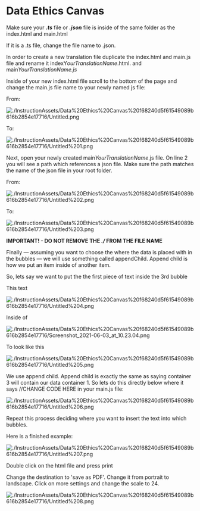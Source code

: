 # Data Ethics Canvas

Make sure your ***.ts*** file or ***.json*** file is inside of the same folder as the index.html and main.html

If it is a .ts file, change the file name to .json.

In order to create a new translation file duplicate the index.html and main.js file and rename it indexY*ourTranslationName*.html. and main*YourTranslationName.js*

Inside of your new index.html file scroll to the bottom of the page and change the main.js file name to your newly named js file:

From:

![./InstructionAssets/Data%20Ethics%20Canvas%20f68240d5f61549089b616b2854e17716/Untitled.png](./InstructionAssets/Data%20Ethics%20Canvas%20f68240d5f61549089b616b2854e17716/Untitled.png)

To:

![./InstructionAssets/Data%20Ethics%20Canvas%20f68240d5f61549089b616b2854e17716/Untitled%201.png](./InstructionAssets/Data%20Ethics%20Canvas%20f68240d5f61549089b616b2854e17716/Untitled%201.png)

Next, open your newly created main*YourTranslationName*.js file. On line 2 you will see a path which  references a json file. Make sure the path matches the name of the json file in your root folder. 

From:

![./InstructionAssets/Data%20Ethics%20Canvas%20f68240d5f61549089b616b2854e17716/Untitled%202.png](./InstructionAssets/Data%20Ethics%20Canvas%20f68240d5f61549089b616b2854e17716/Untitled%202.png)

To:

![./InstructionAssets/Data%20Ethics%20Canvas%20f68240d5f61549089b616b2854e17716/Untitled%203.png](./InstructionAssets/Data%20Ethics%20Canvas%20f68240d5f61549089b616b2854e17716/Untitled%203.png)

**IMPORTANT! - DO NOT REMOVE THE *./* FROM THE FILE NAME**

Finally — assuming you want to choose the where the data is placed with in the bubbles — we will use something called appendChild. Append child is how we put an item inside of another item.

So, lets say we want to put the the first piece of text inside the 3rd bubble

This text

![./InstructionAssets/Data%20Ethics%20Canvas%20f68240d5f61549089b616b2854e17716/Untitled%204.png](./InstructionAssets/Data%20Ethics%20Canvas%20f68240d5f61549089b616b2854e17716/Untitled%204.png)

Inside of 

![./InstructionAssets/Data%20Ethics%20Canvas%20f68240d5f61549089b616b2854e17716/Screenshot_2021-06-03_at_10.23.04.png](./InstructionAssets/Data%20Ethics%20Canvas%20f68240d5f61549089b616b2854e17716/Screenshot_2021-06-03_at_10.23.04.png)

To look like this

![./InstructionAssets/Data%20Ethics%20Canvas%20f68240d5f61549089b616b2854e17716/Untitled%205.png](./InstructionAssets/Data%20Ethics%20Canvas%20f68240d5f61549089b616b2854e17716/Untitled%205.png)

We use append child. Append child is exactly the same as saying container 3 will contain our data container 1. So lets do this directly below where it says //CHANGE CODE HERE  in your main.js file: 

![./InstructionAssets/Data%20Ethics%20Canvas%20f68240d5f61549089b616b2854e17716/Untitled%206.png](./InstructionAssets/Data%20Ethics%20Canvas%20f68240d5f61549089b616b2854e17716/Untitled%206.png)

Repeat this process deciding where you want to insert the text into which bubbles. 

Here is a finished example:

![./InstructionAssets/Data%20Ethics%20Canvas%20f68240d5f61549089b616b2854e17716/Untitled%207.png](./InstructionAssets/Data%20Ethics%20Canvas%20f68240d5f61549089b616b2854e17716/Untitled%207.png)

Double click on the html file and press print

Change the destination to 'save as PDF'. Change it from portrait to landscape. Click on more settings and change the scale to 24.

![./InstructionAssets/Data%20Ethics%20Canvas%20f68240d5f61549089b616b2854e17716/Untitled%208.png](./InstructionAssets/Data%20Ethics%20Canvas%20f68240d5f61549089b616b2854e17716/Untitled%208.png)
